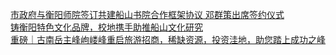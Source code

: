   
[市政府与衡阳师院签订共建船山书院合作框架协议  邓群策出席签约仪式](http://www.dianyue.me/archives/385/ppc77cbnamhu0js1/)  
[铸衡阳特色文化品牌，校地携手助推船山文化研究](http://www.dianyue.me/archives/876/yzvlvijb3tmhvx4h/)  
[重磅｜古南岳主峰岣嵝峰重启旅游招商，稀缺资源，投资洼地，助您踏上成功之峰](http://www.dianyue.me/archives/068/qyzmkazrpgbbq6hd/)